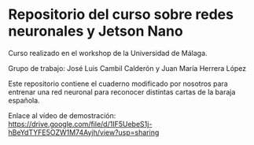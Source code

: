 # Repositorio del curso sobre redes neuronales y Jetson Nano

Curso realizado en el workshop de la Universidad de Málaga.

Grupo de trabajo: José Luis Cambil Calderón y Juan María Herrera López

Este repositorio contiene el cuaderno modificado por nosotros para entrenar una red neuronal para reconocer distintas cartas de la baraja española.

Enlace al vídeo de demostración: https://drive.google.com/file/d/1IF5UebeS1j-hBeYdTYFE5OZW1M74Ayjh/view?usp=sharing
